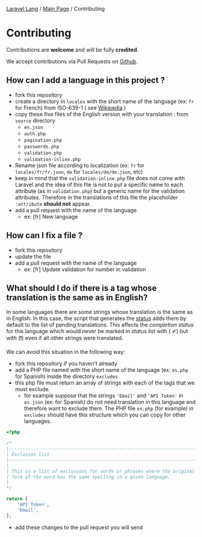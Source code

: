 [Laravel Lang](https://github.com/Laravel-Lang/lang) / [Main Page](index.md) / Contributing

# Contributing

Contributions are **welcome** and will be fully **credited**.

We accept contributions via Pull Requests on [Github](https://github.com/Laravel-Lang/lang).

## How can I add a language in this project ?

* fork this repository
* create a directory in `locales` with the short name of the language (ex: `fr` for French) from ISO-639-1 (
  see [Wikipedia](https://en.wikipedia.org/wiki/List_of_ISO_639-1_codes) )
* copy these five files of the English version with your translation : from `source` directory
    * `en.json`
    * `auth.php`
    * `pagination.php`
    * `passwords.php`
    * `validation.php`
    * `validation-inline.php`
* Rename json file according to localization (ex: `fr` for `locales/fr/fr.json`, `de` for `locales/de/de.json`, etc)
* keep in mind that the `validation-inline.php` file does not come with Laravel and the idea of this file is not to put a specific name to each attribute (as
  in `validation.php`) but a generic name for the validation attributes. Therefore in the translations of this file the placeholder `:attribute` **should not**
  appear.
* add a pull request with the name of the language
    * ex: [fr] New language

## How can I fix a file ?

* fork this repository
* update the file
* add a pull request with the name of the language
    * ex: [fr] Update validation for number in validation

## What should I do if there is a tag whose translation is the same as in English?

In some languages there are some strings whose translation is the same as in English. In this case, the script that generates the [status](status.md) adds them
by default to the list of pending translations. This affects the *completion status* for this language which would never be marked in *status list* with (
✔) but with (❗) even if all other strings were translated.

We can avoid this situation in the following way:

* fork this repository if you haven't already
* add a PHP file named with the short name of the language (ex: `es.php` for Spanish) inside the directory `excludes`
* this php file must return an array of strings with each of the tags that we must exclude.
    * for example suppose that the strings `'Email'` and `'API Token'` in `es.json` (ex: for Spanish) do not need translation in this language and therefore
      want to exclude them. The PHP file `es.php` (for example) in `excludes` should have this structure which you can copy for other languages.

```php
<?php

/*
|--------------------------------------------------------------------------
| Exclusion list
|--------------------------------------------------------------------------
|
| This is a list of exclusions for words or phrases where the original
| form of the word has the same spelling in a given language.
|
*/

return [
    'API Token',
    'Email',
];
```

* add these changes to the pull request you will send
